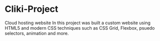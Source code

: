 # Cliki-Project
Cloud hosting website
In this project was built a custom website using HTML5 and modern CSS techniques such as CSS Grid, Flexbox, psuedo selectors, animation and more. 
